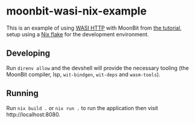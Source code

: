 # moonbit-wasi-nix-example

This is an example of using [WASI HTTP](https://github.com/WebAssembly/wasi-http) with MoonBit from [the tutorial](https://www.moonbitlang.com/blog/component-model), setup using a [Nix flake](https://wiki.nixos.org/wiki/Flakes) for the development environment.

## Developing

Run `direnv allow` and the devshell will provide the necessary tooling (the MoonBit compiler, lsp, `wit-bindgen`, `wit-deps` and `wasm-tools`).

## Running

Run `nix build .` or `nix run .` to run the application then visit http://localhost:8080.